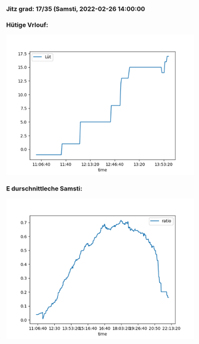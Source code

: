 ### Jitz grad: 17/35 (Samsti, 2022-02-26 14:00:00

### Hütige Vrlouf:
![Graph](Today.png)

### E durschnittleche Samsti:
![Graph](Samsti.png)